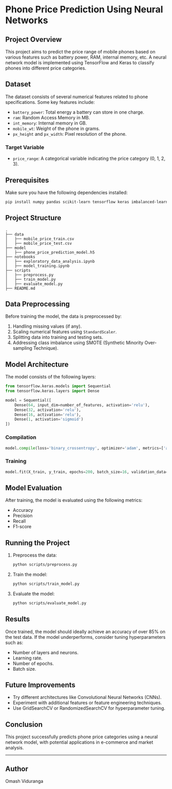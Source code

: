 # Phone Price Prediction Using Neural Networks

## Project Overview
This project aims to predict the price range of mobile phones based on various features such as battery power, RAM, internal memory, etc. A neural network model is implemented using TensorFlow and Keras to classify phones into different price categories.

## Dataset
The dataset consists of several numerical features related to phone specifications. Some key features include:
- `battery_power`: Total energy a battery can store in one charge.
- `ram`: Random Access Memory in MB.
- `int_memory`: Internal memory in GB.
- `mobile_wt`: Weight of the phone in grams.
- `px_height` and `px_width`: Pixel resolution of the phone.

### Target Variable
- `price_range`: A categorical variable indicating the price category (0, 1, 2, 3).

## Prerequisites
Make sure you have the following dependencies installed:

```bash
pip install numpy pandas scikit-learn tensorflow keras imbalanced-learn
```

## Project Structure
```
.
├── data
│   ├── mobile_price_train.csv
│   ├── mobile_price_test.csv
├── model
│   ├── phone_price_prediction_model.h5
├── notebooks
│   ├── exploratory_data_analysis.ipynb
│   ├── model_training.ipynb
├── scripts
│   ├── preprocess.py
│   ├── train_model.py
│   ├── evaluate_model.py
├── README.md
```

## Data Preprocessing
Before training the model, the data is preprocessed by:
1. Handling missing values (if any).
2. Scaling numerical features using `StandardScaler`.
3. Splitting data into training and testing sets.
4. Addressing class imbalance using SMOTE (Synthetic Minority Over-sampling Technique).

## Model Architecture
The model consists of the following layers:

```python
from tensorflow.keras.models import Sequential
from tensorflow.keras.layers import Dense

model = Sequential([
    Dense(64, input_dim=number_of_features, activation='relu'),
    Dense(32, activation='relu'),
    Dense(16, activation='relu'),
    Dense(1, activation='sigmoid')
])
```

### Compilation
```python
model.compile(loss='binary_crossentropy', optimizer='adam', metrics=['accuracy'])
```

### Training
```python
model.fit(X_train, y_train, epochs=200, batch_size=16, validation_data=(X_test, y_test))
```

## Model Evaluation
After training, the model is evaluated using the following metrics:
- Accuracy
- Precision
- Recall
- F1-score

## Running the Project
1. Preprocess the data:
   ```bash
   python scripts/preprocess.py
   ```
2. Train the model:
   ```bash
   python scripts/train_model.py
   ```
3. Evaluate the model:
   ```bash
   python scripts/evaluate_model.py
   ```

## Results
Once trained, the model should ideally achieve an accuracy of over 85% on the test data. If the model underperforms, consider tuning hyperparameters such as:
- Number of layers and neurons.
- Learning rate.
- Number of epochs.
- Batch size.

## Future Improvements
- Try different architectures like Convolutional Neural Networks (CNNs).
- Experiment with additional features or feature engineering techniques.
- Use GridSearchCV or RandomizedSearchCV for hyperparameter tuning.

## Conclusion
This project successfully predicts phone price categories using a neural network model, with potential applications in e-commerce and market analysis.

---

## Author
Omash Viduranga

